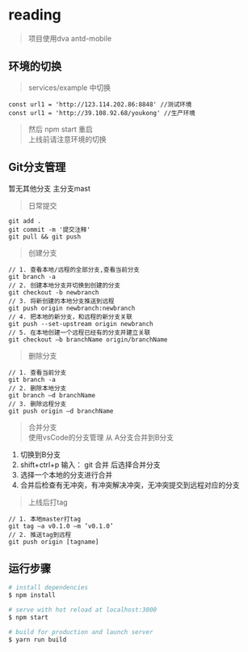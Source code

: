 # reading

> 项目使用dva antd-mobile


## 环境的切换 
> services/example 中切换   
```
const url1 = 'http://123.114.202.86:8848' //测试环境
const url1 = 'http://39.108.92.68/youkong' //生产环境

```
> 然后 npm start 重启   
> 上线前请注意环境的切换

## Git分支管理
暂无其他分支 主分支mast

>  日常提交 
```
git add .
git commit -m '提交注释'
git pull && git push    
```
>  创建分支 
```
// 1. 查看本地/远程的全部分支,查看当前分支
git branch -a
// 2. 创建本地分支并切换到创建的分支   
git checkout -b newbranch
// 3. 将新创建的本地分支推送到远程
git push origin newbranch:newbranch
// 4. 把本地的新分支，和远程的新分支关联
git push --set-upstream origin newbranch
// 5. 在本地创建一个远程已经有的分支并建立关联
git checkout –b branchName origin/branchName
```
> 删除分支 
```
// 1. 查看当前分支   
git branch -a   
// 2. 删除本地分支
git branch –d branchName
// 3. 删除远程分支
git push origin –d branchName
```
> 合并分支  
使用vsCode的分支管理  从 A分支合并到B分支
1. 切换到B分支  
2. shift+ctrl+p  输入： git 合并  后选择合并分支
3. 选择一个本地的分支进行合并  
4. 合并后检查有无冲突，有冲突解决冲突，无冲突提交到远程对应的分支   

> 上线后打tag   
```
// 1. 本地master打tag
git tag –a v0.1.0 –m ’v0.1.0’
// 2. 推送tag到远程 
git push origin [tagname]
```

## 运行步骤

``` bash
# install dependencies
$ npm install

# serve with hot reload at localhost:3000
$ npm start

# build for production and launch server
$ yarn run build
```
